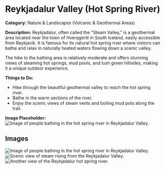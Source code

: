 # Reykjadalur Valley (Hot Spring River)

**Category:** Nature & Landscapes (Volcanic & Geothermal Areas)

**Description:**
Reykjadalur, often called the "Steam Valley," is a geothermal area located near the town of Hveragerði in South Iceland, easily accessible from Reykjavik. It is famous for its natural hot spring river where visitors can bathe and relax in naturally heated waters flowing down a scenic valley.

The hike to the bathing area is relatively moderate and offers stunning views of steaming hot springs, mud pools, and lush green hillsides, making it a unique outdoor experience.

**Things to Do:**
*   Hike through the beautiful geothermal valley to reach the hot spring river.
*   Bathe in the warm sections of the river.
*   Enjoy the scenic views of steam vents and boiling mud pots along the trail.

**Image Placeholder:**
![Image of people bathing in the hot spring river in Reykjadalur Valley.](placeholder_reykjadalur_valley.jpg)

## Images

![Image of people bathing in the hot spring river in Reykjadalur Valley.](https://via.placeholder.com/600x400?text=Reykjadalur+Valley+1)
![Scenic view of steam rising from the Reykjadalur Valley.](https://via.placeholder.com/600x400?text=Reykjadalur+Valley+2)
![Another view of the Reykjadalur hot spring river.](https://via.placeholder.com/600x400?text=Reykjadalur+Valley+3) 